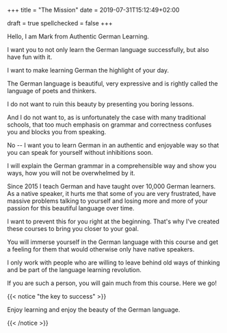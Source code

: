 +++
title = "The Mission"
date = 2019-07-31T15:12:49+02:00

draft = true
spellchecked = false
+++

Hello, I am Mark from Authentic German Learning.

I want you to not only learn the German language successfully, but also have fun with it.

I want to make learning German the highlight of your day.

The German language is beautiful, very expressive and is rightly called the language of poets and thinkers.

I do not want to ruin this beauty by presenting you boring lessons.

And I do not want to, as is unfortunately the case with many traditional schools, that too much emphasis on grammar and correctness confuses you and blocks you from speaking.

No -- I want you to learn German in an authentic and enjoyable way so that you can speak for yourself without inhibitions soon.

I will explain the German grammar in a comprehensible way and show you ways, how you will not be overwhelmed by it.

Since 2015 I teach German and have taught over 10,000 German learners. As a native speaker, it hurts me that some of you are very frustrated, have massive problems talking to yourself and losing more and more of your passion for this beautiful language over time.

I want to prevent this for you right at the beginning. That's why I've created these courses to bring you closer to your goal.

You will immerse yourself in the German language with this course and get a feeling for them that would otherwise only have native speakers.

I only work with people who are willing to leave behind old ways of thinking and be part of the language learning revolution.

If you are such a person, you will gain much from this course.
Here we go!

{{< notice "the key to success" >}}

Enjoy learning and enjoy the beauty of the German language.

{{< /notice >}}

